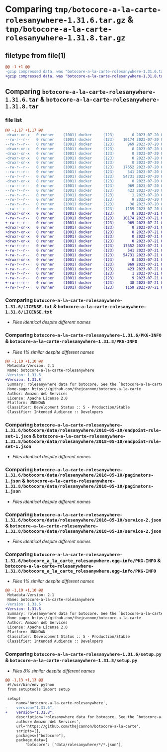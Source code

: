 # Comparing `tmp/botocore-a-la-carte-rolesanywhere-1.31.6.tar.gz` & `tmp/botocore-a-la-carte-rolesanywhere-1.31.8.tar.gz`

## filetype from file(1)

```diff
@@ -1 +1 @@
-gzip compressed data, was "botocore-a-la-carte-rolesanywhere-1.31.6.tar", last modified: Thu Jul 20 01:20:40 2023, max compression
+gzip compressed data, was "botocore-a-la-carte-rolesanywhere-1.31.8.tar", last modified: Fri Jul 21 01:21:51 2023, max compression
```

## Comparing `botocore-a-la-carte-rolesanywhere-1.31.6.tar` & `botocore-a-la-carte-rolesanywhere-1.31.8.tar`

### file list

```diff
@@ -1,17 +1,17 @@
-drwxr-xr-x   0 runner    (1001) docker     (123)        0 2023-07-20 01:20:40.954882 botocore-a-la-carte-rolesanywhere-1.31.6/
--rw-r--r--   0 runner    (1001) docker     (123)    10174 2023-07-20 01:20:40.000000 botocore-a-la-carte-rolesanywhere-1.31.6/LICENSE.txt
--rw-r--r--   0 runner    (1001) docker     (123)      969 2023-07-20 01:20:40.954882 botocore-a-la-carte-rolesanywhere-1.31.6/PKG-INFO
-drwxr-xr-x   0 runner    (1001) docker     (123)        0 2023-07-20 01:20:40.954882 botocore-a-la-carte-rolesanywhere-1.31.6/botocore/
-drwxr-xr-x   0 runner    (1001) docker     (123)        0 2023-07-20 01:20:40.954882 botocore-a-la-carte-rolesanywhere-1.31.6/botocore/data/
-drwxr-xr-x   0 runner    (1001) docker     (123)        0 2023-07-20 01:20:40.954882 botocore-a-la-carte-rolesanywhere-1.31.6/botocore/data/rolesanywhere/
-drwxr-xr-x   0 runner    (1001) docker     (123)        0 2023-07-20 01:20:40.954882 botocore-a-la-carte-rolesanywhere-1.31.6/botocore/data/rolesanywhere/2018-05-10/
--rw-r--r--   0 runner    (1001) docker     (123)    17652 2023-07-20 01:19:55.000000 botocore-a-la-carte-rolesanywhere-1.31.6/botocore/data/rolesanywhere/2018-05-10/endpoint-rule-set-1.json
--rw-r--r--   0 runner    (1001) docker     (123)      541 2023-07-20 01:19:55.000000 botocore-a-la-carte-rolesanywhere-1.31.6/botocore/data/rolesanywhere/2018-05-10/paginators-1.json
--rw-r--r--   0 runner    (1001) docker     (123)    54731 2023-07-20 01:19:55.000000 botocore-a-la-carte-rolesanywhere-1.31.6/botocore/data/rolesanywhere/2018-05-10/service-2.json
-drwxr-xr-x   0 runner    (1001) docker     (123)        0 2023-07-20 01:20:40.954882 botocore-a-la-carte-rolesanywhere-1.31.6/botocore_a_la_carte_rolesanywhere.egg-info/
--rw-r--r--   0 runner    (1001) docker     (123)      969 2023-07-20 01:20:40.000000 botocore-a-la-carte-rolesanywhere-1.31.6/botocore_a_la_carte_rolesanywhere.egg-info/PKG-INFO
--rw-r--r--   0 runner    (1001) docker     (123)      423 2023-07-20 01:20:40.000000 botocore-a-la-carte-rolesanywhere-1.31.6/botocore_a_la_carte_rolesanywhere.egg-info/SOURCES.txt
--rw-r--r--   0 runner    (1001) docker     (123)        1 2023-07-20 01:20:40.000000 botocore-a-la-carte-rolesanywhere-1.31.6/botocore_a_la_carte_rolesanywhere.egg-info/dependency_links.txt
--rw-r--r--   0 runner    (1001) docker     (123)        9 2023-07-20 01:20:40.000000 botocore-a-la-carte-rolesanywhere-1.31.6/botocore_a_la_carte_rolesanywhere.egg-info/top_level.txt
--rw-r--r--   0 runner    (1001) docker     (123)       38 2023-07-20 01:20:40.954882 botocore-a-la-carte-rolesanywhere-1.31.6/setup.cfg
--rw-r--r--   0 runner    (1001) docker     (123)     1159 2023-07-20 01:20:40.000000 botocore-a-la-carte-rolesanywhere-1.31.6/setup.py
+drwxr-xr-x   0 runner    (1001) docker     (123)        0 2023-07-21 01:21:51.039476 botocore-a-la-carte-rolesanywhere-1.31.8/
+-rw-r--r--   0 runner    (1001) docker     (123)    10174 2023-07-21 01:21:50.000000 botocore-a-la-carte-rolesanywhere-1.31.8/LICENSE.txt
+-rw-r--r--   0 runner    (1001) docker     (123)      969 2023-07-21 01:21:51.039476 botocore-a-la-carte-rolesanywhere-1.31.8/PKG-INFO
+drwxr-xr-x   0 runner    (1001) docker     (123)        0 2023-07-21 01:21:51.035476 botocore-a-la-carte-rolesanywhere-1.31.8/botocore/
+drwxr-xr-x   0 runner    (1001) docker     (123)        0 2023-07-21 01:21:51.035476 botocore-a-la-carte-rolesanywhere-1.31.8/botocore/data/
+drwxr-xr-x   0 runner    (1001) docker     (123)        0 2023-07-21 01:21:51.035476 botocore-a-la-carte-rolesanywhere-1.31.8/botocore/data/rolesanywhere/
+drwxr-xr-x   0 runner    (1001) docker     (123)        0 2023-07-21 01:21:51.039476 botocore-a-la-carte-rolesanywhere-1.31.8/botocore/data/rolesanywhere/2018-05-10/
+-rw-r--r--   0 runner    (1001) docker     (123)    17652 2023-07-21 01:21:06.000000 botocore-a-la-carte-rolesanywhere-1.31.8/botocore/data/rolesanywhere/2018-05-10/endpoint-rule-set-1.json
+-rw-r--r--   0 runner    (1001) docker     (123)      541 2023-07-21 01:21:06.000000 botocore-a-la-carte-rolesanywhere-1.31.8/botocore/data/rolesanywhere/2018-05-10/paginators-1.json
+-rw-r--r--   0 runner    (1001) docker     (123)    54731 2023-07-21 01:21:06.000000 botocore-a-la-carte-rolesanywhere-1.31.8/botocore/data/rolesanywhere/2018-05-10/service-2.json
+drwxr-xr-x   0 runner    (1001) docker     (123)        0 2023-07-21 01:21:51.039476 botocore-a-la-carte-rolesanywhere-1.31.8/botocore_a_la_carte_rolesanywhere.egg-info/
+-rw-r--r--   0 runner    (1001) docker     (123)      969 2023-07-21 01:21:51.000000 botocore-a-la-carte-rolesanywhere-1.31.8/botocore_a_la_carte_rolesanywhere.egg-info/PKG-INFO
+-rw-r--r--   0 runner    (1001) docker     (123)      423 2023-07-21 01:21:51.000000 botocore-a-la-carte-rolesanywhere-1.31.8/botocore_a_la_carte_rolesanywhere.egg-info/SOURCES.txt
+-rw-r--r--   0 runner    (1001) docker     (123)        1 2023-07-21 01:21:51.000000 botocore-a-la-carte-rolesanywhere-1.31.8/botocore_a_la_carte_rolesanywhere.egg-info/dependency_links.txt
+-rw-r--r--   0 runner    (1001) docker     (123)        9 2023-07-21 01:21:51.000000 botocore-a-la-carte-rolesanywhere-1.31.8/botocore_a_la_carte_rolesanywhere.egg-info/top_level.txt
+-rw-r--r--   0 runner    (1001) docker     (123)       38 2023-07-21 01:21:51.039476 botocore-a-la-carte-rolesanywhere-1.31.8/setup.cfg
+-rw-r--r--   0 runner    (1001) docker     (123)     1159 2023-07-21 01:21:50.000000 botocore-a-la-carte-rolesanywhere-1.31.8/setup.py
```

### Comparing `botocore-a-la-carte-rolesanywhere-1.31.6/LICENSE.txt` & `botocore-a-la-carte-rolesanywhere-1.31.8/LICENSE.txt`

 * *Files identical despite different names*

### Comparing `botocore-a-la-carte-rolesanywhere-1.31.6/PKG-INFO` & `botocore-a-la-carte-rolesanywhere-1.31.8/PKG-INFO`

 * *Files 1% similar despite different names*

```diff
@@ -1,10 +1,10 @@
 Metadata-Version: 2.1
 Name: botocore-a-la-carte-rolesanywhere
-Version: 1.31.6
+Version: 1.31.8
 Summary: rolesanywhere data for botocore. See the `botocore-a-la-carte` package for more info.
 Home-page: https://github.com/thejcannon/botocore-a-la-carte
 Author: Amazon Web Services
 License: Apache License 2.0
 Platform: UNKNOWN
 Classifier: Development Status :: 5 - Production/Stable
 Classifier: Intended Audience :: Developers
```

### Comparing `botocore-a-la-carte-rolesanywhere-1.31.6/botocore/data/rolesanywhere/2018-05-10/endpoint-rule-set-1.json` & `botocore-a-la-carte-rolesanywhere-1.31.8/botocore/data/rolesanywhere/2018-05-10/endpoint-rule-set-1.json`

 * *Files identical despite different names*

### Comparing `botocore-a-la-carte-rolesanywhere-1.31.6/botocore/data/rolesanywhere/2018-05-10/paginators-1.json` & `botocore-a-la-carte-rolesanywhere-1.31.8/botocore/data/rolesanywhere/2018-05-10/paginators-1.json`

 * *Files identical despite different names*

### Comparing `botocore-a-la-carte-rolesanywhere-1.31.6/botocore/data/rolesanywhere/2018-05-10/service-2.json` & `botocore-a-la-carte-rolesanywhere-1.31.8/botocore/data/rolesanywhere/2018-05-10/service-2.json`

 * *Files identical despite different names*

### Comparing `botocore-a-la-carte-rolesanywhere-1.31.6/botocore_a_la_carte_rolesanywhere.egg-info/PKG-INFO` & `botocore-a-la-carte-rolesanywhere-1.31.8/botocore_a_la_carte_rolesanywhere.egg-info/PKG-INFO`

 * *Files 1% similar despite different names*

```diff
@@ -1,10 +1,10 @@
 Metadata-Version: 2.1
 Name: botocore-a-la-carte-rolesanywhere
-Version: 1.31.6
+Version: 1.31.8
 Summary: rolesanywhere data for botocore. See the `botocore-a-la-carte` package for more info.
 Home-page: https://github.com/thejcannon/botocore-a-la-carte
 Author: Amazon Web Services
 License: Apache License 2.0
 Platform: UNKNOWN
 Classifier: Development Status :: 5 - Production/Stable
 Classifier: Intended Audience :: Developers
```

### Comparing `botocore-a-la-carte-rolesanywhere-1.31.6/setup.py` & `botocore-a-la-carte-rolesanywhere-1.31.8/setup.py`

 * *Files 8% similar despite different names*

```diff
@@ -1,13 +1,13 @@
 #!/usr/bin/env python
 from setuptools import setup
 
 setup(
     name='botocore-a-la-carte-rolesanywhere',
-    version="1.31.6",
+    version="1.31.8",
     description='rolesanywhere data for botocore. See the `botocore-a-la-carte` package for more info.',
     author='Amazon Web Services',
     url='https://github.com/thejcannon/botocore-a-la-carte',
     scripts=[],
     packages=["botocore"],
     package_data={
         'botocore': ['data/rolesanywhere/*/*.json'],
```

